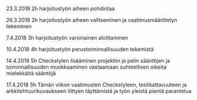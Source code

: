 23.3.2018 2h harjoitustyön aiheen pohdintaa

26.3.2018 2h harjoitustyön aiheen valitseminen ja vaatimusmäärittelyn tekeminen

7.4.2018 3h harjoitustyön varsinainen aloittaminen

10.4.2018 4h harjoitustyön perustoiminnallisuuden tekemistä

14.4.2018 5h Checkstylen lisääminen projektiin ja pelin sääntöjen ja toiminnallisuuden muokkaaminen vastaamaan suhteellisen oikeita mielekkäitä sääntöjä

17.4.2018 5h Tämän viikon vaatimusten Checkstyleen, testikattavuuteen ja arkkitehtuurikuvaukseen liittyen täyttämistä ja työn yleistä pientä parantelua


